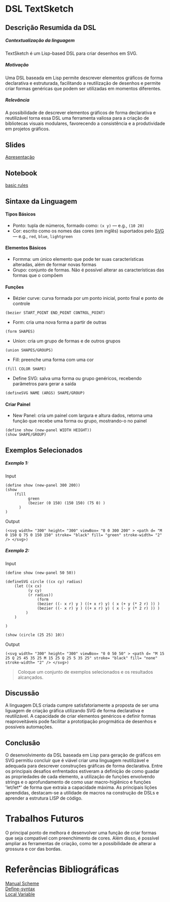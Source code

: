 # DSL TextSketch

## Descrição Resumida da DSL
##### Contextualização da linguagem
TextSketch é um Lisp-based DSL para criar desenhos em SVG.
##### Motivação
Uma DSL baseada em Lisp permite descrever elementos gráficos de forma declarativa e estruturada, facilitando a reutilização de desenhos e permite criar formas genéricas que podem ser utilizadas em momentos diferentes.
##### Relevância
A possibilidade de descrever elementos gráficos de forma declarativa e reutilizável torna essa DSL uma ferramenta valiosa para a criação de bibliotecas visuais modulares, favorecendo a consistência e a produtividade em projetos gráficos.

## Slides

[Apresentação](https://docs.google.com/presentation/d/1HeqdyV5coyy11g1CQSkbuJo9nluPk5S59jS896N-iak/edit?usp=sharing)

## Notebook

[basic rules](notebook/basic_rules.ipynb)

## Sintaxe da Linguagem

#### Tipos Básicos
- Ponto: tupla de números, formado como: `(x y)` — e.g., `(10 20)` 
- Cor: escrito como os nomes das cores (em inglês) suportados pelo [SVG](https://www.w3.org/TR/SVG11/types.html#ColorKeywords) — e.g., `red`, `blue`, `lightgreen`
#### Elementos Básicos
- Formma: um único elemento que pode ter suas características alteradas, além de formar novas formas
- Grupo: conjunto de formas. Não é possível alterar as características das formas que o compõem
#### Funções
- Bézier curve: curva formada por um ponto inicial, ponto final e ponto de controle
```
(bezier START_POINT END_POINT CONTROL_POINT)
```
- Form: cria uma nova forma a partir de outras
```
(form SHAPES)
```
- Union: cria um grupo de formas e de outros grupos
```
(union SHAPES/GROUPS)
```
- Fill: preenche uma forma com uma cor
```
(fill COLOR SHAPE)
```
- Define SVG: salva uma forma ou grupo genéricos, recebendo parâmetros para gerar a saída
```
(defineSVG NAME (ARGS) SHAPE/GROUP)
```
#### Criar Painel
- New Panel: cria um painel com largura e altura dados, retorna uma função que recebe uma forma ou grupo, mostrando-o no painel
```
(define show (new-panel WIDTH HEIGHT))
(show SHAPE/GROUP)
```
## Exemplos Selecionados
##### Exemplo 1:
Input
```
(define show (new-panel 300 200))
(show 
    (fill 
          green
          (bezier (0 150) (150 150) (75 0) )
      )
)
```
Output
```
(<svg width= "300" height= "300" viewBox= "0 0 300 200" > <path d= "M 0 150 Q 75 0 150 150" stroke= "black" fill= "green" stroke-width= "2" /> </svg>)
```
##### Exemplo 2:
Input
```
(define show (new-panel 50 50))

(defineSVG circle ((cx cy) radius)
    (let ((x cx)
          (y cy)
          (r radius))
              (form
              (bezier ((- x r) y ) ((+ x r) y) ( x (+ y (* 2 r) )) )
              (bezier ((- x r) y ) ((+ x r) y) ( x (- y (* 2 r) )) )
         )
    )

)

(show (circle (25 25) 10))
```
Output
```
(<svg width= "300" height= "300" viewBox= "0 0 50 50" > <path d= "M 15 25 Q 25 45 35 25 M 15 25 Q 25 5 35 25" stroke= "black" fill= "none" stroke-width= "2" /> </svg>)
```

> Coloque um conjunto de exemplos selecionados e os resultados alcançados.

## Discussão

A linguagem DLS criada cumpre satisfatoriamente a proposta de ser uma liguagem de criação gráfica utilizando SVG de forma declarativa e reutilizável.
A capacidade de criar elementos genéricos e definir formas reaproveitáveis pode facilitar a prototipação progrmática de desenhos e possíveis automações.

## Conclusão

O desenvolvimento da DSL baseada em Lisp para geração de gráficos em SVG permitiu concluir que é viável criar uma linguagem reutilizável e adequada para descrever construções gráficas de forma declarativa. Entre os principais desafios enfrentados estiveram a definição de como guadar as propriedades de cada elemento, a utilização de funções envolvendo strings e o aprofundamento de como usar macro-higiênico e funções 'let/let*' de forma que extraia a capacidade máxima. As principais lições aprendidas, destacam-se a utilidade de macros na construção de DSLs e aprender a estrutura LISP de código.

# Trabalhos Futuros

O principal ponto de melhora é desenvolver uma função de criar formas que seja compatível com preenchimento de cores.
Além disso, é possível ampliar as ferramentas de criação, como ter a possibilidade de alterar a grossura e cor das bordas.

# Referências Bibliográficas

[Manual Scheme](https://man.scheme.org/) </br>
[Define-syntax](https://www.gnu.org/software/guile/manual/html_node/Syntax-Rules.html) </br>
[Local Variable](https://www.gnu.org/software/guile/manual/html_node/Local-Bindings.html) </br>
